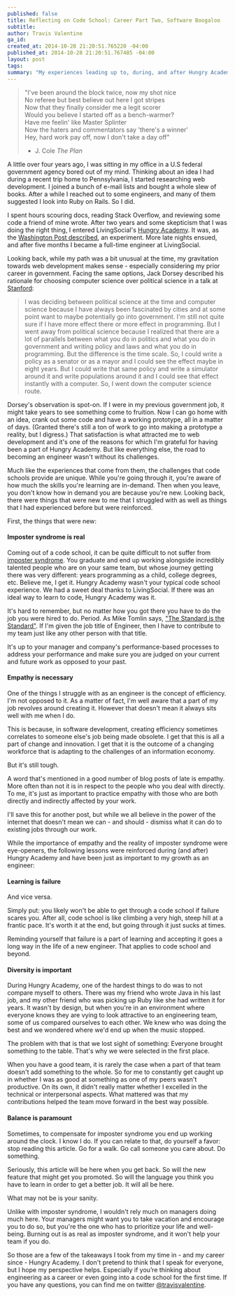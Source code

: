 ```yaml
---
published: false
title: Reflecting on Code School: Career Part Two, Software Boogaloo
subtitle:
author: Travis Valentine
ga_id:
created_at: 2014-10-28 21:20:51.765220 -04:00
published_at: 2014-10-28 21:20:51.767485 -04:00
layout: post
tags:
summary: "My experiences leading up to, during, and after Hungry Academy, the code school I attended."
---
```


>"I've been around the block twice, now my shot nice  
>No referee but best believe out here I got stripes  
>Now that they finally consider me a legit scorer  
>Would you believe I started off as a bench-warmer?  
>Have me feelin' like Master Splinter  
>Now the haters and commentators say 'there's a winner'  
>Hey, hard work pay off, now I don't take a day off"  
>- J. Cole _The Plan_

A little over four years ago, I was sitting in my office in a U.S federal government agency bored out of my mind. Thinking about an idea I had during a recent trip home to Pennsylvania, I started researching web development. I joined a bunch of e-mail lists and bought a whole slew of books. After a while I reached out to some engineers, and many of them suggested I look into Ruby on Rails. So I did.

I spent hours scouring docs, reading Stack Overflow, and reviewing some code a friend of mine wrote. After two years and some skepticism that I was doing the right thing, I entered LivingSocial's [Hungry Academy](http://www.hungryacademy.com/). It was, as the [Washington Post described](http://www.washingtonpost.com/business/capitalbusiness/with-hungry-academy-livingsocial-aims-to-build-its-own-techies/2012/07/29/gJQAH5Q2IX_story.html), an experiment. More late nights ensued, and after five months I became a full-time engineer at LivingSocial.

Looking back, while my path was a bit unusual at the time, my gravitation towards web development makes sense - especially considering my prior career in government. Facing the same options, Jack Dorsey described his rationale for choosing computer science over political science in a talk at [Stanford](http://ecorner.stanford.edu/authorMaterialInfo.html?mid=2637):

> I was deciding between political science at the time and computer science because I have always been fascinated by cities and at some point want to maybe potentially go into government. I'm still not quite sure if I have more effect there or more effect in programming. But I went away from political science because I realized that there are a lot of parallels between what you do in politics and what you do in government and writing policy and laws and what you do in programming. But the difference is the time scale. So, I could write a policy as a senator or as a mayor and I could see the effect maybe in eight years. But I could write that same policy and write a simulator around it and write populations around it and I could see that effect instantly with a computer. So, I went down the computer science route.

Dorsey's observation is spot-on. If I were in my previous government job, it might take years to see something come to fruition. Now I can go home with an idea, crank out some code and have a working prototype, all in a matter of days. (Granted there's still a ton of work to go into making a prototype a reality, but I digress.) That satisfaction is what attracted me to web development and it's one of the reasons for which I'm grateful for having been a part of Hungry Academy. But like everything else, the road to becoming an engineer wasn't without its challenges.

Much like the experiences that come from them, the challenges that code schools provide are unique. While you're going through it, you're aware of how much the skills you're learning are in-demand. Then when you leave, you don't know how in demand you are because you're new. Looking back, there were things that were new to me that I struggled with as well as things that I had experienced before but were reinforced.

First, the things that were new:

#### Imposter syndrome is real

Coming out of a code school, it can be quite difficult to not suffer from [imposter syndrome](http://en.wikipedia.org/wiki/Impostor_syndrome). You graduate and end up working alongside incredibly talented people who are on your same team, but whose journey getting there was very different: years programming as a child, college degrees, etc. Believe me, I get it. Hungry Academy wasn't your typical code school experience. We had a sweet deal thanks to LivingSocial. If there was an ideal way to learn to code, Hungry Academy was it.

It's hard to remember, but no matter how you got there you have to do the job you were hired to do. Period. As Mike Tomlin says, ["The Standard is the Standard"](http://www.behindthesteelcurtain.com/2013/8/12/4613342/mike-tomlin-the-standard-is-the-standard-sign-locker-room-tight-ends-depth-chart). If I'm given the job title of Engineer, then I have to contribute to my team just like any other person with that title.

It's up to your manager and company's performance-based processes to address your performance and make sure you are judged on your current and future work as opposed to your past.

#### Empathy is necessary

One of the things I struggle with as an engineer is the concept of efficiency. I'm not opposed to it. As a matter of fact, I'm well aware that a part of my job revolves around creating it. However that doesn't mean it always sits well with me when I do.

This is because, in software development, creating efficiency sometimes correlates to someone else's job being made obsolete. I get that this is all a part of change and innovation. I get that it is the outcome of a changing workforce that is adapting to the challenges of an information economy.

But it's still tough.

A word that's mentioned in a good number of blog posts of late is empathy. More often than not it is in respect to the people who you deal with directly. To me, it's just as important to practice empathy with those who are both directly and indirectly affected by your work.

I'll save this for another post, but while we all believe in the power of the internet that doesn't mean we can - and should - dismiss what it can do to existing jobs through our work.

While the importance of empathy and the reality of imposter syndrome were eye-openers, the following lessons were reinforced during (and after) Hungry Academy and have been just as important to my growth as an engineer:

#### Learning is failure

And vice versa.

Simply put: you likely won't be able to get through a code school if failure scares you. After all, code school is like climbing a very high, steep hill at a frantic pace. It's worth it at the end, but going through it just sucks at times.

Reminding yourself that failure is a part of learning and accepting it goes a long way in the life of a new engineer. That applies to code school and beyond.

#### Diversity is important

During Hungry Academy, one of the hardest things to do was to not compare myself to others. There was my friend who wrote Java in his last job, and my other friend who was picking up Ruby like she had written it for years. It wasn't by design, but when you're in an environment where everyone knows they are vying to look attractive to an engineering team, some of us compared ourselves to each other. We knew who was doing the best and we wondered where we'd end up when the music stopped.

The problem with that is that we lost sight of something: Everyone brought something to the table. That's why we were selected in the first place.

When you have a good team, it is rarely the case when a part of that team doesn't add something to the whole. So for me to constantly get caught up in whether I was as good at something as one of my peers wasn't productive. On its own, it didn't really matter whether I excelled in the technical or interpersonal aspects. What mattered was that my contributions helped the team move forward in the best way possible.

#### Balance is paramount

Sometimes, to compensate for imposter syndrome you end up working around the clock. I know I do. If you can relate to that, do yourself a favor: stop reading this article. Go for a walk. Go call someone you care about. Do something.

Seriously, this article will be here when you get back. So will the new feature that might get you promoted. So will the language you think you have to learn in order to get a better job. It will all be here.

What may not be is your sanity.

Unlike with imposter syndrome, I wouldn't rely much on managers doing much here. Your managers might want you to take vacation and encourage you to do so, but you're the one who has to prioritize your life and well-being. Burning out is as real as imposter syndrome, and it won't help your team if you do.

So those are a few of the takeaways I took from my time in - and my career since - Hungry Academy. I don't pretend to think that I speak for everyone, but I hope my perspective helps. Especially if you’re thinking about engineering as a career or even going into a code school for the first time. If you have any questions, you can find me on twitter <a href="https://twitter.com/travisvalentine">@travisvalentine</a>.